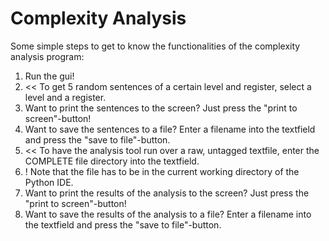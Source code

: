 # Complexity Analysis
Some simple steps to get to know the functionalities of the complexity analysis program:

1. Run the gui!
2. << To get 5 random sentences of a certain level and register, select a level and a register.
3. Want to print the sentences to the screen? Just press the "print to screen"-button!
4. Want to save the sentences to a file? Enter a filename into the textfield and press the "save to file"-button.
5. << To have the analysis tool run over a raw, untagged textfile, enter the COMPLETE file directory into the textfield.
6. ! Note that the file has to be in the current working directory of the Python IDE.
7. Want to print the results of the analysis to the screen? Just press the "print to screen"-button!
8. Want to save the results of the analysis to a file? Enter a filename into the textfield and press the "save to file"-button.

